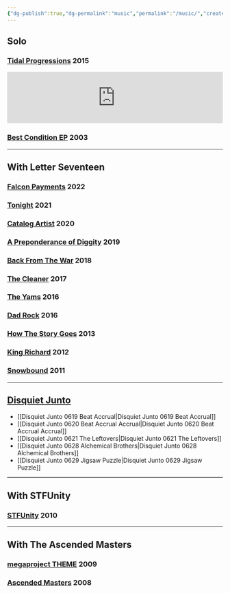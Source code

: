 ```yaml
---
{"dg-publish":true,"dg-permalink":"music","permalink":"/music/","created":"2018-04-13T21:48:14-04:00","updated":"2024-08-27T16:20:41.000-04:00"}
---
```


## Solo
### [Tidal Progressions](https://soundcloud.com/tidal-progressions?utm_source=clipboard&utm_medium=text&utm_campaign=social_sharing) 2015

<iframe style="border: 0; width: 100%; height: 120px;" src="https://bandcamp.com/EmbeddedPlayer/album=4104433129/size=large/bgcol=ffffff/linkcol=0687f5/tracklist=false/artwork=small/transparent=true/" seamless><a href="https://grantmuller.bandcamp.com/album/cog-and-flywheel">Cog and Flywheel by grant lucas muller</a></iframe>

### [Best Condition EP][2] 2003

---
## With Letter Seventeen
### [Falcon Payments](https://letterseventeen.bandcamp.com/album/falcon-payments) 2022
### [Tonight][15] 2021
### [Catalog Artist][14] 2020
### [A Preponderance of Diggity][13] 2019
### [Back From The War][12] 2018
### [The Cleaner][11] 2017
### [The Yams][10] 2016
### [Dad Rock][9] 2016
### [How The Story Goes][8] 2013
### [King Richard][7] 2012
### [Snowbound][6] 2011

---
## [Disquiet Junto](https://disquiet.com/2012/01/27/the-disquiet-junto/)

- [[Disquiet Junto 0619 Beat Accrual\|Disquiet Junto 0619 Beat Accrual]]
- [[Disquiet Junto 0620 Beat Accrual Accrual\|Disquiet Junto 0620 Beat Accrual Accrual]]
- [[Disquiet Junto 0621 The Leftovers\|Disquiet Junto 0621 The Leftovers]]
- [[Disquiet Junto 0628 Alchemical Brothers\|Disquiet Junto 0628 Alchemical Brothers]]
- [[Disquiet Junto 0629 Jigsaw Puzzle\|Disquiet Junto 0629 Jigsaw Puzzle]]

---
## With STFUnity
### [STFUnity][3] 2010

---
## With The Ascended Masters
### [megaproject THEME][5] 2009
### [Ascended Masters][4] 2008


 [1]: http://music.grantmuller.com/album/cog-and-flywheel/
 [2]: http://music.grantmuller.com/album/best-condition-ep
 [3]: http://stfunity.bandcamp.com/
 [4]: http://ascendedmasters.bandcamp.com/album/megaproject-theme
 [5]: http://ascendedmasters.bandcamp.com/album/ascended-masters
 [6]: https://letterseventeen.bandcamp.com/album/snowbound
 [7]: https://letterseventeen.bandcamp.com/album/king-richard
 [8]: https://letterseventeen.bandcamp.com/album/how-the-story-goes
 [9]: https://letterseventeen.bandcamp.com/album/dad-rock
 [10]: https://letterseventeen.bandcamp.com/album/the-yams
 [11]: https://letterseventeen.bandcamp.com/album/the-cleaner
 [12]: https://letterseventeen.bandcamp.com/album/back-from-the-war
 [13]: https://letterseventeen.bandcamp.com/album/a-preponderance-of-diggity
 [14]: https://letterseventeen.bandcamp.com/album/catalog-artist
 [15]: https://letterseventeen.bandcamp.com/album/tonight
